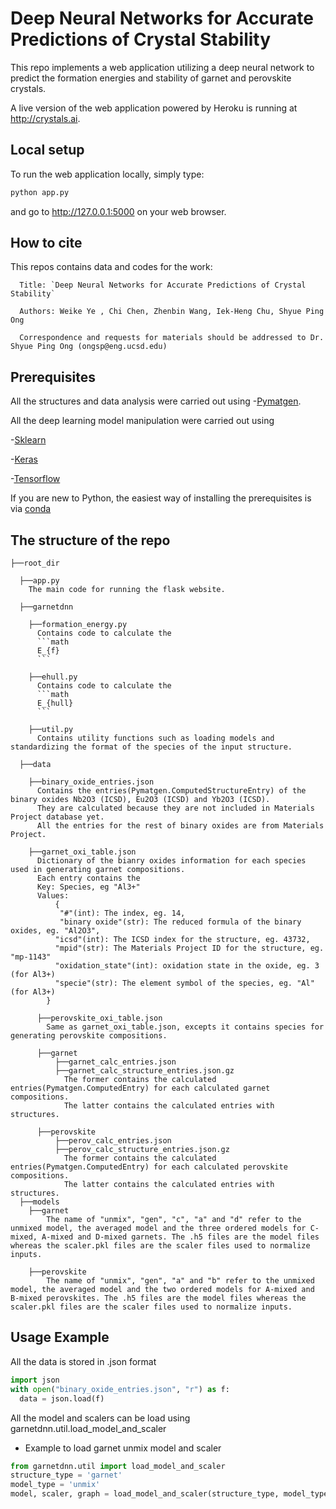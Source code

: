 # Deep Neural Networks for Accurate Predictions of Crystal Stability

This repo implements a web application utilizing a deep neural network to
predict the formation energies and stability of garnet and perovskite crystals.

A live version of the web application powered by Heroku is running at
http://crystals.ai.

## Local setup

To run the web application locally, simply type:

```bash
python app.py
```

and go to http://127.0.0.1:5000 on your web browser.

## How to cite
This repos contains data and codes for the work:

      Title: `Deep Neural Networks for Accurate Predictions of Crystal Stability`

      Authors: Weike Ye , Chi Chen, Zhenbin Wang, Iek-Heng Chu, Shyue Ping Ong

      Correspondence and requests for materials should be addressed to Dr. Shyue Ping Ong (ongsp@eng.ucsd.edu)

##  Prerequisites
All the structures and data analysis were carried out using
  -[Pymatgen](http://pymatgen.org).

All the deep learning model manipulation were carried out using

  -[Sklearn](http://scikit-learn.org/stable/)

  -[Keras](http://keras.io)

  -[Tensorflow](http://www.tensorflow.org/ )

If you are new to Python, the easiest way of installing the prerequisites is via [conda](https://conda.io/docs/index.html)

## The structure of the repo
```
├──root_dir

  ├──app.py
    The main code for running the flask website.

  ├──garnetdnn

    ├──formation_energy.py
      Contains code to calculate the
      ```math
      E_{f}
      ```

    ├──ehull.py
      Contains code to calculate the
      ```math
      E_{hull}
      ```

    ├──util.py
      Contains utility functions such as loading models and standardizing the format of the species of the input structure.

  ├──data

    ├──binary_oxide_entries.json
      Contains the entries(Pymatgen.ComputedStructureEntry) of the binary oxides Nb2O3 (ICSD), Eu2O3 (ICSD) and Yb2O3 (ICSD).
      They are calculated because they are not included in Materials Project database yet.
      All the entries for the rest of binary oxides are from Materials Project.

    ├──garnet_oxi_table.json
      Dictionary of the bianry oxides information for each species used in generating garnet compositions.
      Each entry contains the
      Key: Species, eg "Al3+"
      Values:
          {
           "#"(int): The index, eg. 14,
           "binary oxide"(str): The reduced formula of the binary oxides, eg. "Al2O3",
          "icsd"(int): The ICSD index for the structure, eg. 43732,
          "mpid"(str): The Materials Project ID for the structure, eg.  "mp-1143"
          "oxidation_state"(int): oxidation state in the oxide, eg. 3 (for Al3+)
          "specie"(str): The element symbol of the species, eg. "Al" (for Al3+)
        }

      ├──perovskite_oxi_table.json
        Same as garnet_oxi_table.json, excepts it contains species for generating perovskite compositions.

      ├──garnet
          ├──garnet_calc_entries.json
          ├──garnet_calc_structure_entries.json.gz
            The former contains the calculated entries(Pymatgen.ComputedEntry) for each calculated garnet compositions.
            The latter contains the calculated entries with structures.

      ├──perovskite
          ├──perov_calc_entries.json
          ├──perov_calc_structure_entries.json.gz
            The former contains the calculated entries(Pymatgen.ComputedEntry) for each calculated perovskite compositions.
            The latter contains the calculated entries with structures.
  ├──models
    ├──garnet
        The name of "unmix", "gen", "c", "a" and "d" refer to the unmixed model, the averaged model and the three ordered models for C-mixed, A-mixed and D-mixed garnets. The .h5 files are the model files whereas the scaler.pkl files are the scaler files used to normalize inputs.

    ├──perovskite
        The name of "unmix", "gen", "a" and "b" refer to the unmixed model, the averaged model and the two ordered models for A-mixed and B-mixed perovskites. The .h5 files are the model files whereas the scaler.pkl files are the scaler files used to normalize inputs.

```  

## Usage Example

All the data is stored in .json format

```python
import json
with open("binary_oxide_entries.json", "r") as f:
  data = json.load(f)
```

All the model and scalers can be load using garnetdnn.util.load_model_and_scaler

- Example to load garnet unmix model and scaler

```python
from garnetdnn.util import load_model_and_scaler
structure_type = 'garnet'
model_type = 'unmix'
model, scaler, graph = load_model_and_scaler(structure_type, model_type)
```
